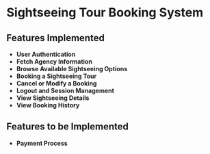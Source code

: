 # Sightseeing Tour Booking System

## Features Implemented

- **User Authentication**
- **Fetch Agency Information**
- **Browse Available Sightseeing Options**
- **Booking a Sightseeing Tour**
- **Cancel or Modify a Booking**
- **Logout and Session Management**
- **View Sightseeing Details**
- **View Booking History**

## Features to be Implemented

- **Payment Process**
